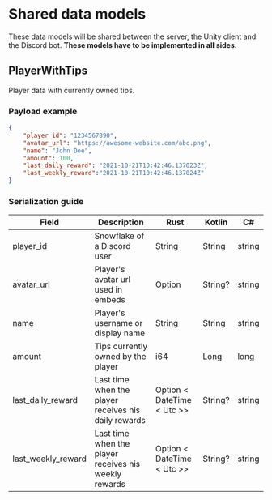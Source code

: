 # Shared data models
These data models will be shared between the server, the Unity client and the Discord bot. **These models have to be implemented in all sides.**

## PlayerWithTips
Player data with currently owned tips.
### Payload example
```json
{
    "player_id": "1234567890",
    "avatar_url": "https://awesome-website.com/abc.png",
    "name": "John Doe",
    "amount": 100,
    "last_daily_reward": "2021-10-21T10:42:46.137023Z",
    "last_weekly_reward":"2021-10-21T10:42:46.137024Z"
}
```
### Serialization guide
| Field              | Description                                           | Rust                       | Kotlin  | C#     |
|--------------------|-------------------------------------------------------|----------------------------|---------|--------|
| player_id          | Snowflake of a Discord user                           | String                     | String  | string |
| avatar_url         | Player's avatar url used in embeds                    | Option<String>             | String? | string |
| name               | Player's username or display name                     | String                     | String  | string |
| amount             | Tips currently owned by the player                    | i64                        | Long    | long   |
| last_daily_reward  | Last time when the player receives his daily rewards  | Option < DateTime < Utc >> | String? | string |
| last_weekly_reward | Last time when the player receives his weekly rewards | Option < DateTime < Utc >> | String? | string |